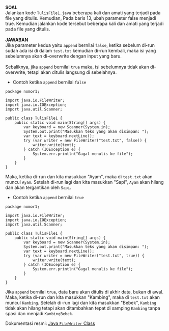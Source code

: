 **SOAL**<br>
Jalankan kode `TulisFile1.java` beberapa kali dan amati yang terjadi pada file yang ditulis. Kemudian, Pada baris 13, ubah parameter false menjadi true. Kemudian jalankan kode tersebut beberapa kali dan amati yang terjadi pada file yang ditulis.
<br><br>
**JAWABAN**<br>
Jika parameter kedua yaitu `append` bernilai `false`, ketika sebelum di-run sudah ada isi di dalam `test.txt` kemudian di-run kembali, maka isi yang sebelumnya akan di-overwrite dengan input yang baru.
<br><br>
Sebaliknya, jika `append` bernilai `true` maka, isi sebelumnya tidak akan di-overwrite, tetapi akan ditulis langsung di sebelahnya.
<br>
- Contoh ketika `append` bernilai `false`
```
package nomor1;

import java.io.FileWriter;
import java.io.IOException;
import java.util.Scanner;

public class TulisFile1 {
    public static void main(String[] args) {
        var keyboard = new Scanner(System.in);
        System.out.print("Masukkan teks yang akan disimpan: ");
        var text = keyboard.nextLine();
        try (var writer = new FileWriter("test.txt", false)) {
            writer.write(text);
        } catch (IOException e) {
            System.err.println("Gagal menulis ke file");
        }
    }
}
```
Maka, ketika di-run dan kita masukkan "Ayam", maka di `test.txt` akan muncul `Ayam`. Setelah di-run lagi dan kita masukkan "Sapi", `Ayam` akan hilang dan akan tergantikan oleh `Sapi`. 
<br>
- Contoh ketika `append` bernilai `true`
```
package nomor1;

import java.io.FileWriter;
import java.io.IOException;
import java.util.Scanner;

public class TulisFile1 {
    public static void main(String[] args) {
        var keyboard = new Scanner(System.in);
        System.out.print("Masukkan teks yang akan disimpan: ");
        var text = keyboard.nextLine();
        try (var writer = new FileWriter("test.txt", true)) {
            writer.write(text);
        } catch (IOException e) {
            System.err.println("Gagal menulis ke file");
        }
    }
}
```
Jika `append` bernilai `true`, data baru akan ditulis di akhir data, bukan di awal. Maka, ketika di-run dan kita masukkan "Kambing", maka di `test.txt` akan muncul `Kambing`. Setelah di-run lagi dan kita masukkan "Bebek", `Kambing` tidak akan hilang tetapi akan ditambahkan tepat di samping `Kambing` tanpa spasi dan menjadi `KambingBebek`. 

Dokumentasi resmi:
[Java `FileWriter` Class](https://docs.oracle.com/javase/8/docs/api/java/io/FileWriter.html)
